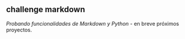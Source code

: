 ## challenge markdown
_Probando funcionalidades de Markdown y Python_ - en breve próximos proyectos.

